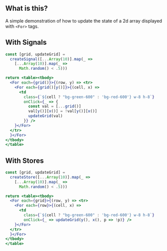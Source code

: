 ## What is this?

A simple demonstration of how to update the state of a 2d array displayed with `<For>` tags. 

## With Signals

```jsx
const [grid, updateGrid] =
  createSignal([...Array(10)].map(_ =>
    [...Array(10)].map(_ =>
      Math.random() < .5)))

return <table><tbody>
  <For each={grid()}>{(row, y) => <tr>
    <For each={grid()[y()]}>{(cell, x) =>
      <td
        class={`${cell ? "bg-green-600" : 'bg-red-600'} w-8 h-8`}
        onClick={_ => {
          const val = [...grid()]
          val[y()][x()] = !val[y()][x()]
          updateGrid(val)
        }} />
    }</For>
  </tr>
  }</For>
</tbody>
</table>
```

## With Stores

```jsx
const [grid, updateGrid] =
  createStore([...Array(10)].map(_ =>
    [...Array(10)].map(_ =>
      Math.random() < .5)))

return <table><tbody>
  <For each={grid}>{(row, y) => <tr>
    <For each={row}>{(cell, x) =>
      <td
        class={`${cell ? "bg-green-600" : 'bg-red-600'} w-8 h-8`}
        onClick={_ => updateGrid(y(), x(), p => !p)} />
    }</For>
  </tr>
  }</For>
</tbody>
</table>
```